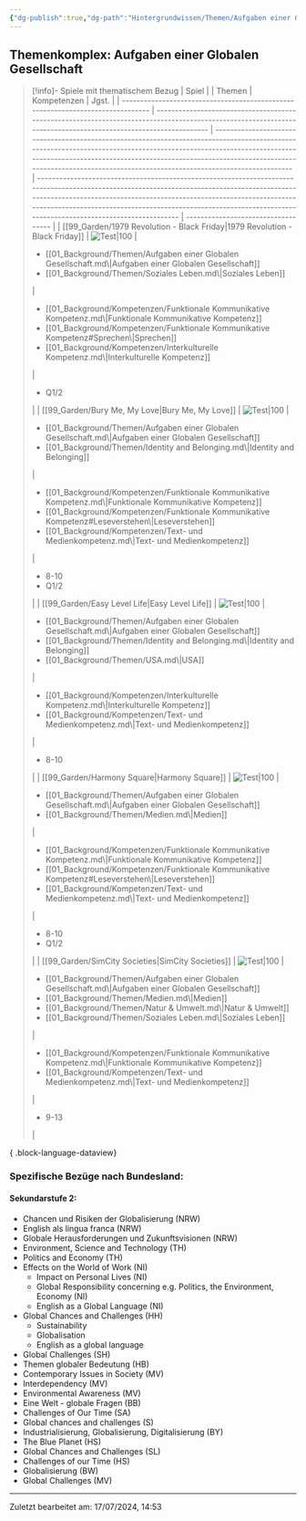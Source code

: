 ```yaml
---
{"dg-publish":true,"dg-path":"Hintergrundwissen/Themen/Aufgaben einer Globalen Gesellschaft.md","permalink":"/hintergrundwissen/themen/aufgaben-einer-globalen-gesellschaft/","tags":["topic"],"noteIcon":"1"}
---
```


## Themenkomplex: Aufgaben einer Globalen Gesellschaft
>[!info]- Spiele mit thematischem Bezug
> | Spiel                                                                           |                                                                                                                                                                | Themen                                                                                                                                                                                                                                                                                                                | Kompetenzen                                                                                                                                                                                                                                                                                                                            | Jgst.                               |
> | ------------------------------------------------------------------------------- | -------------------------------------------------------------------------------------------------------------------------------------------------------------- | --------------------------------------------------------------------------------------------------------------------------------------------------------------------------------------------------------------------------------------------------------------------------------------------------------------------- | -------------------------------------------------------------------------------------------------------------------------------------------------------------------------------------------------------------------------------------------------------------------------------------------------------------------------------------- | ----------------------------------- |
> | [[99_Garden/1979 Revolution - Black Friday\|1979 Revolution - Black Friday]] | ![Test\|100](https://shared.akamai.steamstatic.com/store_item_assets/steam/apps/388320/capsule_616x353.jpg?t=1588171622)                                       | <ul><li>[[01_Background/Themen/Aufgaben einer Globalen Gesellschaft.md\\|Aufgaben einer Globalen Gesellschaft]]</li><li>[[01_Background/Themen/Soziales Leben.md\\|Soziales Leben]]</li></ul>                                                                                                                         | <ul><li>[[01_Background/Kompetenzen/Funktionale Kommunikative Kompetenz.md\\|Funktionale Kommunikative Kompetenz]]</li><li>[[01_Background/Kompetenzen/Funktionale Kommunikative Kompetenz#Sprechen\\|Sprechen]]</li><li>[[01_Background/Kompetenzen/Interkulturelle Kompetenz.md\\|Interkulturelle Kompetenz]]</li></ul>           | <ul><li>Q1/2</li></ul>              |
> | [[99_Garden/Bury Me, My Love\|Bury Me, My Love]]                             | ![Test\|100](https://images.igdb.com/igdb/image/upload/t_cover_big/co3r4y.webp)                                                                                | <ul><li>[[01_Background/Themen/Aufgaben einer Globalen Gesellschaft.md\\|Aufgaben einer Globalen Gesellschaft]]</li><li>[[01_Background/Themen/Identity and Belonging.md\\|Identity and Belonging]]</li></ul>                                                                                                         | <ul><li>[[01_Background/Kompetenzen/Funktionale Kommunikative Kompetenz.md\\|Funktionale Kommunikative Kompetenz]]</li><li>[[01_Background/Kompetenzen/Funktionale Kommunikative Kompetenz#Leseverstehen\\|Leseverstehen]]</li><li>[[01_Background/Kompetenzen/Text- und Medienkompetenz.md\\|Text- und Medienkompetenz]]</li></ul> | <ul><li>8-10</li><li>Q1/2</li></ul> |
> | [[99_Garden/Easy Level Life\|Easy Level Life]]                               | ![Test\|100](https://img.itch.zone/aW1hZ2UvNzU0NDYvMzQ5NjA5LmdpZg==/794x1000/2QcqJx.gif)                                                                       | <ul><li>[[01_Background/Themen/Aufgaben einer Globalen Gesellschaft.md\\|Aufgaben einer Globalen Gesellschaft]]</li><li>[[01_Background/Themen/Identity and Belonging.md\\|Identity and Belonging]]</li><li>[[01_Background/Themen/USA.md\\|USA]]</li></ul>                                                           | <ul><li>[[01_Background/Kompetenzen/Interkulturelle Kompetenz.md\\|Interkulturelle Kompetenz]]</li><li>[[01_Background/Kompetenzen/Text- und Medienkompetenz.md\\|Text- und Medienkompetenz]]</li></ul>                                                                                                                                | <ul><li>8-10</li></ul>              |
> | [[99_Garden/Harmony Square\|Harmony Square]]                                 | ![Test\|100](https://games-im-unterricht.de/sites/default/files/styles/game_bild_cropped_480x270/public/spielbilder/Harmony%20Square%20Logo.PNG?itok=ueAAXUbs) | <ul><li>[[01_Background/Themen/Aufgaben einer Globalen Gesellschaft.md\\|Aufgaben einer Globalen Gesellschaft]]</li><li>[[01_Background/Themen/Medien.md\\|Medien]]</li></ul>                                                                                                                                         | <ul><li>[[01_Background/Kompetenzen/Funktionale Kommunikative Kompetenz.md\\|Funktionale Kommunikative Kompetenz]]</li><li>[[01_Background/Kompetenzen/Funktionale Kommunikative Kompetenz#Leseverstehen\\|Leseverstehen]]</li><li>[[01_Background/Kompetenzen/Text- und Medienkompetenz.md\\|Text- und Medienkompetenz]]</li></ul> | <ul><li>8-10</li><li>Q1/2</li></ul> |
> | [[99_Garden/SimCity Societies\|SimCity Societies]]                           | ![Test\|100](https://assetsio.gnwcdn.com/co1ufe.jpg?width=1200&height=1200&fit=bounds&quality=70&format=jpg&auto=webp)                                         | <ul><li>[[01_Background/Themen/Aufgaben einer Globalen Gesellschaft.md\\|Aufgaben einer Globalen Gesellschaft]]</li><li>[[01_Background/Themen/Medien.md\\|Medien]]</li><li>[[01_Background/Themen/Natur & Umwelt.md\\|Natur & Umwelt]]</li><li>[[01_Background/Themen/Soziales Leben.md\\|Soziales Leben]]</li></ul> | <ul><li>[[01_Background/Kompetenzen/Funktionale Kommunikative Kompetenz.md\\|Funktionale Kommunikative Kompetenz]]</li><li>[[01_Background/Kompetenzen/Text- und Medienkompetenz.md\\|Text- und Medienkompetenz]]</li></ul>                                                                                                            | <ul><li>9-13</li></ul>              |
> 
{ .block-language-dataview}
### Spezifische Bezüge nach Bundesland: 
#### Sekundarstufe 2:
- Chancen und Risiken der Globalisierung (NRW)
- English als lingua franca (NRW)
- Globale Herausforderungen und Zukunftsvisionen (NRW)
- Environment, Science and Technology (TH)
- Politics and Economy (TH) 
- Effects on the World of Work (NI)
	- Impact on Personal Lives (NI)
	- Global Responsibility concerning e.g. Politics, the Environment, Economy (NI)
	- English as a Global Language (NI)
- Global Chances and Challenges (HH)
	- Sustainability
	- Globalisation
	- English as a global language
- Global Challenges (SH)
- Themen globaler Bedeutung (HB)
- Contemporary Issues in Society (MV)
- Interdependency (MV)
- Environmental Awareness (MV)
- Eine Welt - globale Fragen (BB)
- Challenges of Our Time (SA)
- Global chances and challenges (S)
- Industrialisierung, Globalisierung, Digitalisierung (BY)
- The Blue Planet (HS)
- Global Chances and Challenges (SL)
- Challenges of our Time (HS)
- Globalisierung (BW)
- Global Challenges (MV)

---
Zuletzt bearbeitet am: 17/07/2024, 14:53